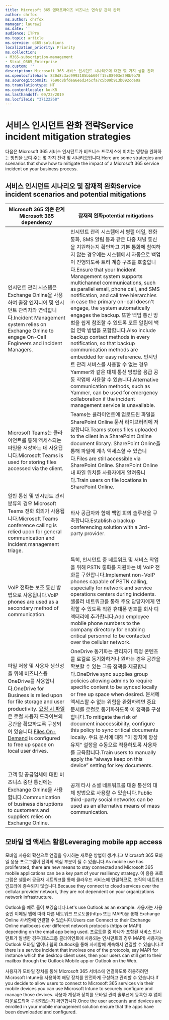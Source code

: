 ```yaml
---
title: Microsoft 365 엔터프라이즈 비즈니스 연속성 관리 완화
author: chrfox
ms.author: chrfox
manager: laurawi
ms.date: ''
audience: ITPro
ms.topic: article
ms.service: o365-solutions
localization_priority: Priority
ms.collection:
- M365-subscription-management
- Strat_O365_Enterprise
ms.custom: ''
description: Microsoft 365 서비스 인시던트 시나리오에 대한 몇 가지 샘플 완화
ms.openlocfilehash: 830d8c3ac9993185bbb60ff15c08903e298b9b78
ms.sourcegitcommit: 7690c8bfdea6e6d245cfa7c5b09b913b092cde0a
ms.translationtype: HT
ms.contentlocale: ko-KR
ms.lasthandoff: 09/23/2019
ms.locfileid: "37122268"
---
```

# <a name="service-incident-mitigation-strategies"></a><span data-ttu-id="13792-103">서비스 인시던트 완화 전략</span><span class="sxs-lookup"><span data-stu-id="13792-103">Service incident mitigation strategies</span></span>

<span data-ttu-id="13792-104">다음은 Microsoft 365 서비스 인시던트가 비즈니스 프로세스에 미치는 영향을 완화하는 방법을 보여 주는 몇 가지 전략 및 시나리오입니다.</span><span class="sxs-lookup"><span data-stu-id="13792-104">Here are some strategies and scenarios that show how to mitigate the impact of a Microsoft 365 service incident on your business process.</span></span>

## <a name="service-incident-scenarios-and-potential-mitigations"></a><span data-ttu-id="13792-105">서비스 인시던트 시나리오 및 잠재적 완화</span><span class="sxs-lookup"><span data-stu-id="13792-105">Service incident scenarios and potential mitigations</span></span>

|<span data-ttu-id="13792-106">Microsoft 365 의존 관계</span><span class="sxs-lookup"><span data-stu-id="13792-106">Microsoft 365 dependency</span></span>|<span data-ttu-id="13792-107">잠재적 완화</span><span class="sxs-lookup"><span data-stu-id="13792-107">potential mitigations</span></span>|
|---------|---------|
|<span data-ttu-id="13792-108">인시던트 관리 시스템은 Exchange Online을 사용하여 출장 엔지니어 및 인시던트 관리자와 연락합니다.</span><span class="sxs-lookup"><span data-stu-id="13792-108">Incident Management system relies on Exchange Online to engage On-Call Engineers and Incident Managers.</span></span>|<span data-ttu-id="13792-109">인시던트 관리 시스템에서 병렬 메일, 전화 통화, SMS 알림 등과 같은 다중 채널 통신을 지원하는지 확인하고 기본 통화에 참여하지 않는 경우에는 시스템에서 자동으로 백업이 진행되도록 트리 계층 구조를 호출합니다.</span><span class="sxs-lookup"><span data-stu-id="13792-109">Ensure that your Incident Management system supports multichannel communications, such as parallel email, phone call, and SMS notification, and call tree hierarchies in case the primary on-call doesn't engage, the system automatically engages the backup.</span></span> <span data-ttu-id="13792-110">또한 백업 통신 방법을 쉽게 참조할 수 있도록 모든 알림에 백업 연락 방법을 포함합니다.</span><span class="sxs-lookup"><span data-stu-id="13792-110">Also include backup contact methods in every notification, so that backup communication methods are embedded for easy reference.</span></span> <span data-ttu-id="13792-111">인시던트 관리 서비스를 사용할 수 없는 경우 Yammer와 같은 대체 통신 방법을 응급 공동 작업에 사용할 수 있습니다.</span><span class="sxs-lookup"><span data-stu-id="13792-111">Alternative communication methods, such as Yammer, can be used for emergency collaboration if the incident management service is unavailable.</span></span>|
|<span data-ttu-id="13792-112">Microsoft Teams는 클라이언트를 통해 액세스되는 파일을 저장하는 데 사용됩니다.</span><span class="sxs-lookup"><span data-stu-id="13792-112">Microsoft Teams is used for storing files accessed via the client.</span></span>|<span data-ttu-id="13792-113">Teams는 클라이언트에 업로드된 파일을 SharePoint Online 문서 라이브러리에 저장합니다.</span><span class="sxs-lookup"><span data-stu-id="13792-113">Teams stores files uploaded to the client in a SharePoint Online document library.</span></span> <span data-ttu-id="13792-114">SharePoint Online을 통해 파일에 계속 액세스할 수 있습니다.</span><span class="sxs-lookup"><span data-stu-id="13792-114">Files are still accessible via SharePoint Online.</span></span> <span data-ttu-id="13792-115">SharePoint Online 내 파일 위치를 사용자에게 알려줍니다.</span><span class="sxs-lookup"><span data-stu-id="13792-115">Train users on file locations in SharePoint Online.</span></span>|
|<span data-ttu-id="13792-116">일반 통신 및 인시던트 관리 분류의 경우 Microsoft Teams 전화 회의가 사용됩니다.</span><span class="sxs-lookup"><span data-stu-id="13792-116">Microsoft Teams conference calling is relied upon for general communication and incident management triage.</span></span>|<span data-ttu-id="13792-117">타사 공급자와 함께 백업 회의 솔루션을 구축합니다.</span><span class="sxs-lookup"><span data-stu-id="13792-117">Establish a backup conferencing solution with a 3rd-party provider.</span></span>|
|<span data-ttu-id="13792-118">VoIP 전화는 보조 통신 방법으로 사용됩니다.</span><span class="sxs-lookup"><span data-stu-id="13792-118">VoIP phones are used as a secondary method of communication.</span></span>|<span data-ttu-id="13792-119">특히, 인시던트 중 네트워크 및 서비스 작업을 위해 PSTN 통화를 지원하는 비 VoIP 전화를 구현합니다.</span><span class="sxs-lookup"><span data-stu-id="13792-119">Implement non-VoIP phones capable of PSTN calling, especially for network and service operations centers during incidents.</span></span> <span data-ttu-id="13792-120">셀룰러 네트워크를 통해 주요 담당자에게 연락할 수 있도록 직원 휴대폰 번호를 회사 디렉터리에 추가합니다.</span><span class="sxs-lookup"><span data-stu-id="13792-120">Add employee mobile phone numbers to the company directory for enabling critical personnel to be contacted over the cellular network.</span></span>|
|<span data-ttu-id="13792-121">파일 저장 및 사용자 생산성을 위해 비즈니스용 OneDrive를 사용합니다.</span><span class="sxs-lookup"><span data-stu-id="13792-121">OneDrive for Business is relied upon for file storage and user productivity.</span></span> <span data-ttu-id="13792-122">[요청 시 파일](https://techcommunity.microsoft.com/t5/Microsoft-OneDrive-Blog/OneDrive-Files-On-Demand-For-The-Enterprise/ba-p/117234)은 로컬 사용자 드라이브의 공간을 확보하도록 구성되어 있습니다.</span><span class="sxs-lookup"><span data-stu-id="13792-122">[Files On-Demand](https://techcommunity.microsoft.com/t5/Microsoft-OneDrive-Blog/OneDrive-Files-On-Demand-For-The-Enterprise/ba-p/117234) is configured to free up space on local user drives.</span></span>|<span data-ttu-id="13792-123">OneDrive 동기화는 관리자가 특정 콘텐츠를 로컬로 동기화하거나 원하는 경우 공간을 확보할 수 있는 그룹 정책을 제공합니다.</span><span class="sxs-lookup"><span data-stu-id="13792-123">OneDrive sync supplies group policies allowing admins to require specific content to be synced locally or free up space when desired.</span></span> <span data-ttu-id="13792-124">문서에 액세스할 수 없는 위험을 완화하려면 중요 문서를 로컬로 동기화하도록 이 정책을 구성합니다.</span><span class="sxs-lookup"><span data-stu-id="13792-124">To mitigate the risk of document inaccessibility, configure this policy to sync critical documents locally.</span></span> <span data-ttu-id="13792-125">주요 문서에 대해 "이 장치에 항상 유지" 설정을 수동으로 적용하도록 사용자를 교육합니다.</span><span class="sxs-lookup"><span data-stu-id="13792-125">Train users to manually apply the “always keep on this device” setting for key documents.</span></span>|
|<span data-ttu-id="13792-126">고객 및 공급업체에 대한 비즈니스 중단 통신에는 Exchange Online을 사용합니다.</span><span class="sxs-lookup"><span data-stu-id="13792-126">Communication of business disruptions to customers and suppliers relies on Exchange Online.</span></span>|<span data-ttu-id="13792-127">공개 타사 소셜 네트워크를 대중 통신의 대체 방법으로 사용할 수 있습니다.</span><span class="sxs-lookup"><span data-stu-id="13792-127">Public third-party social networks can be used as an alternative means of mass communication.</span></span>

## <a name="leveraging-mobile-app-access"></a><span data-ttu-id="13792-128">모바일 앱 액세스 활용</span><span class="sxs-lookup"><span data-stu-id="13792-128">Leveraging mobile app access</span></span>

<span data-ttu-id="13792-129">모바일 사용의 확산으로 연결을 유지하는 새로운 방법이 생겨나고 Microsoft 365 모바일 응용 프로그램이 전략의 핵심 부분이 될 수 있습니다.</span><span class="sxs-lookup"><span data-stu-id="13792-129">As mobile use has proliferated, there are new means to stay connected and Microsoft 365 mobile applications can be a key part of your resiliency strategy.</span></span> <span data-ttu-id="13792-130">이 응용 프로그램은 셀룰러 공급자 네트워크를 통해 클라우드 서비스에 연결하므로, 조직의 네트워크 인프라에 종속되지 않습니다.</span><span class="sxs-lookup"><span data-stu-id="13792-130">Because they connect to cloud services over the cellular provider network, they are not dependent on your organizations network infrastructure.</span></span>

<span data-ttu-id="13792-131">Outlook을 예로 들어 보겠습니다.</span><span class="sxs-lookup"><span data-stu-id="13792-131">Let's use Outlook as an example.</span></span> <span data-ttu-id="13792-132">사용자는 사용 중인 이메일 앱에 따라 다른 네트워크 프로토콜(https 또는 MAPI)을 통해 Exchange Online 사서함에 연결할 수 있습니다.</span><span class="sxs-lookup"><span data-stu-id="13792-132">Users can Connect to their Exchange Online mailboxes over different network protocols (https or MAPI) depending on the email app being used.</span></span> <span data-ttu-id="13792-133">프로토콜 중 하나가 포함된 서비스 인시던트가 발생한 경우(데스크톱 클라이언트에 사용되는 인시던트의 경우 MAPI) 사용자는 Outlook 모바일 앱이나 웹의 Outlook을 통해 사서함에 계속해서 연결할 수 있습니다.</span><span class="sxs-lookup"><span data-stu-id="13792-133">If there is a service incident that involves one of the protocols, say MAPI for instance which the desktop client uses, then your users can still get to their mailbox through the Outlook Mobile app or Outlook on the Web.</span></span>
  
<span data-ttu-id="13792-134">사용자가 모바일 장치를 통해 Microsoft 365 서비스에 연결하도록 허용하려면 Microsoft Intune을 사용하여 해당 장치를 안전하게 구성하고 관리할 수 있습니다.</span><span class="sxs-lookup"><span data-stu-id="13792-134">If you decide to allow users to connect to Microsoft 365 services via their mobile devices you can use Microsoft Intune to securely configure and manage those devices.</span></span> <span data-ttu-id="13792-135">사용자 계정과 장치를 모바일 관리 솔루션에 등록한 후 앱이 다운로드되어 구성되었는지 확인합니다.</span><span class="sxs-lookup"><span data-stu-id="13792-135">Once the user accounts and devices are enrolled in your mobile management solution ensure that the apps have been downloaded and configured.</span></span>
